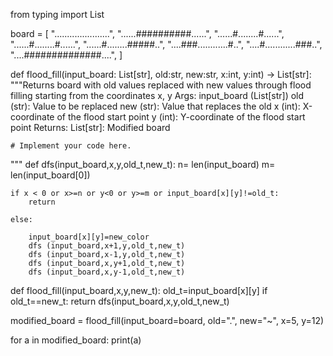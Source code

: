 from typing import List

board = [
    "......................",
    "......##########......",
    "......#........#......",
    "......#........#......",
    "......#........#####..",
    "....###............#..",
    "....#............###..",
    "....##############....",
]


def flood_fill(input_board: List[str], old:str, new:str, x:int, y:int) -> List[str]:
    """Returns board with old values replaced with new values
    through flood filling starting from the coordinates x, y
    Args:
        input_board (List[str])
        old (str): Value to be replaced
        new (str): Value that replaces the old
        x (int): X-coordinate of the flood start point
        y (int): Y-coordinate of the flood start point
    Returns:
        List[str]: Modified board
  
    # Implement your code here.
"""
def dfs(input_board,x,y,old_t,new_t):
    n= len(input_board)
    m= len(input_board[0])
    
    if x < 0 or x>=n or y<0 or y>=m or input_board[x][y]!=old_t:
        return

    else:

        input_board[x][y]=new_color
        dfs (input_board,x+1,y,old_t,new_t)
        dfs (input_board,x-1,y,old_t,new_t)
        dfs (input_board,x,y+1,old_t,new_t)
        dfs (input_board,x,y-1,old_t,new_t)
    
    
def flood_fill(input_board,x,y,new_t):
    old_t=input_board[x][y]
    if old_t==new_t:
        return
    dfs(input_board,x,y,old_t,new_t)


modified_board = flood_fill(input_board=board, old=".", new="~", x=5, y=12)

for a in modified_board:
    print(a)

